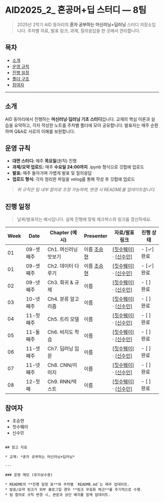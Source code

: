 # AID2025_2_ 혼공머+딥 스터디 — 8팀

> 2025년 2학기 AID 동아리의 **혼자 공부하는 머신러닝+딥러닝** 스터디 저장소입니다. 주차별 자료, 발표 링크, 과제, 질의응답을 한 곳에서 관리합니다.

## 목차

* [소개](#소개)
* [운영 규칙](#운영-규칙)
* [진행 일정](#진행-일정)
* [폴더 구조](#폴더-구조)
* [참여자](#참여자)

---

## 소개

AID 동아리에서 진행하는 **머신러닝·딥러닝 기초 스터디**입니다. 교재의 핵심 이론과 실습을 요약하고, 각자 작성한 노트를 주차별 폴더에 모아 공유합니다. 발표자는 매주 순환하며 Q&A로 서로의 이해를 보완합니다.

## 운영 규칙

* **대면 스터디:** 매주 **목요일**(원칙) 진행
* **과제/요약 업로드:** 매주 **수요일 24:00까지** .ipynb 형식으로 깃헙에 업로드
* **발표:** 매주 돌아가며 가볍게 발표 및 질의응답
* **업로드 형식:** 각자 정리한 파일을 velog를 통해 작성 후 깃헙에 업로드

> *위 규칙은 팀 내부 합의로 조정 가능하며, 변경 시 README를 업데이트합니다.*

## 진행 일정

> 날짜/발표자는 예시입니다. 실제 진행에 맞춰 체크박스와 링크를 갱신하세요.

| Week | Date   | Chapter (예시)   | Presenter | 자료/발표 링크                                  | 진행 상태    |
| ---- | ------ | -------------- | --------- | ------------------------------------------ | -------- |
| 01   | 09-셋째주 | Ch1. 머신러닝 맛보기  | 이름 [조승현](https://velog.io/@jo1579/%ED%98%BC%EA%B3%B5%EB%A8%B8%EB%94%A5-1%EC%A3%BC%EC%B0%A8)| [[칫수뛔이]](https://velog.io/@moonwalker04/Chapter-01-%EB%82%98%EC%9D%98-%EC%B2%AB-%EB%A8%B8%EC%8B%A0%EB%9F%AC%EB%8B%9D) · [[신수민]](https://velog.io/@rambutan1010/Chapter-01) | - [✓] 완료 |
| 01   | 09-셋째주 | Ch2. 데이터 다루기   | 이름 [조승현](https://velog.io/@jo1579/%ED%98%BC%EA%B3%B5%EB%A8%B8%EB%94%A5-Chapter-2)| [[칫수뛔이]](https://velog.io/@moonwalker04/Chapter-02-%EB%8D%B0%EC%9D%B4%ED%84%B0-%EB%8B%A4%EB%A3%A8%EA%B8%B0) · [[신수민]](https://velog.io/@rambutan1010/Chapter-02) | - [✓] 완료 |
| 02   | 09-넷째주 | Ch3. 회귀 & 규제   | 이름        | [[칫수뛔이]](week03/slides/) · [[신수민]](week02/) | - [ ] 완료 |
| 03   | 10-넷째주 | Ch4. 분류 알고리즘   | 이름        | [[칫수뛔이]](week04/slides/) · [[신수민]](week03/) | - [ ] 완료 |
| 04   | 11-첫째주 | Ch5. 트리 모델     | 이름        | [[칫수뛔이]](week05/slides/) · [[신수민]](week04/) | - [ ] 완료 |
| 05   | 11-둘째주 | Ch6. 비지도 학습 | 이름        | [[칫수뛔이]](week06/slides/) · [[신수민]](week05/) | - [ ] 완료 |
| 06   | 11-셋째주 | Ch7. 딥러닝 입문 | 이름        | [[칫수뛔이]](week08/slides/) · [[신수민]](week06/) | - [ ] 완료 |
| 07   | 11-넷째주 | Ch8. CNN/이미지   | 이름        | [[칫수뛔이]](week10/slides/) · [[신수민]](week07/) | - [ ] 완료 |
| 08   | 12-첫째 | Ch9. RNN/텍스트   | 이름        | [[칫수뛔이]](week11/slides/) · [[신수민]](week08/) | - [ ] 완료 |

## 참여자

* 조승현
* 칫수뛔이
* 신수민

```

## 참고 자료

* 교재: *혼자 공부하는 머신러닝+딥러닝*

---

### 운영 메모 (유지보수용)

* README의 **진행 일정 표**와 주차별 `README.md`는 매주 업데이트.
* 발표/요약 링크가 외부 블로그일 경우 **링크 무효화 체크**를 주기적으로 수행.
* 팀 합의로 규칙 변경 시, 본문과 상단 배지를 함께 업데이트.
